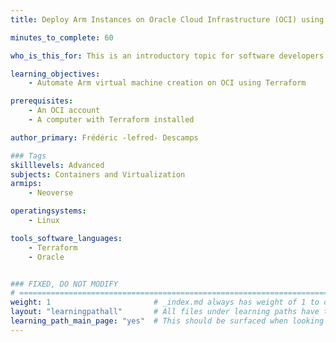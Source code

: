 ```yaml
---
title: Deploy Arm Instances on Oracle Cloud Infrastructure (OCI) using Terraform

minutes_to_complete: 60

who_is_this_for: This is an introductory topic for software developers who are new to deploying Arm instances on Oracle Cloud Infrastructure (OCI) using Terraform.

learning_objectives: 
    - Automate Arm virtual machine creation on OCI using Terraform

prerequisites:
    - An OCI account
    - A computer with Terraform installed

author_primary: Frédéric -lefred- Descamps

### Tags
skilllevels: Advanced
subjects: Containers and Virtualization
armips:
    - Neoverse

operatingsystems:
    - Linux

tools_software_languages:
    - Terraform
    - Oracle


### FIXED, DO NOT MODIFY
# ================================================================================
weight: 1                       # _index.md always has weight of 1 to order correctly
layout: "learningpathall"       # All files under learning paths have this same wrapper
learning_path_main_page: "yes"  # This should be surfaced when looking for related content. Only set for _index.md of learning path content.
---
```

